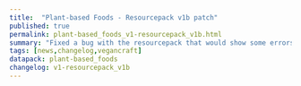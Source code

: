 ```yaml
---
title:  "Plant-based Foods - Resourcepack v1b patch"
published: true
permalink: plant-based_foods_v1-resourcepack_v1b.html
summary: "Fixed a bug with the resourcepack that would show some errors in the game log."
tags: [news,changelog,vegancraft]
datapack: plant-based_foods
changelog: v1-resourcepack_v1b
---
```

